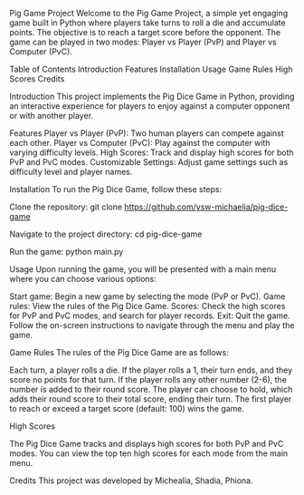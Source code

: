 Pig Game Project
Welcome to the Pig Game Project, a simple yet engaging game built in Python where players take turns to roll a die and accumulate points. The objective is to reach a target score before the opponent. The game can be played in two modes: Player vs Player (PvP) and Player vs Computer (PvC).

Table of Contents
Introduction
Features
Installation
Usage
Game Rules
High Scores
Credits

Introduction
This project implements the Pig Dice Game in Python, providing an interactive experience for players to enjoy against a computer opponent or with another player.

Features
Player vs Player (PvP): Two human players can compete against each other.
Player vs Computer (PvC): Play against the computer with varying difficulty levels.
High Scores: Track and display high scores for both PvP and PvC modes.
Customizable Settings: Adjust game settings such as difficulty level and player names.

Installation
To run the Pig Dice Game, follow these steps:

Clone the repository:
git clone https://github.com/ysw-michaelia/pig-dice-game

Navigate to the project directory:
cd pig-dice-game

Run the game:
python main.py

Usage
Upon running the game, you will be presented with a main menu where you can choose various options:

Start game: Begin a new game by selecting the mode (PvP or PvC).
Game rules: View the rules of the Pig Dice Game.
Scores: Check the high scores for PvP and PvC modes, and search for player records.
Exit: Quit the game.
Follow the on-screen instructions to navigate through the menu and play the game.

Game Rules
The rules of the Pig Dice Game are as follows:

Each turn, a player rolls a die.
If the player rolls a 1, their turn ends, and they score no points for that turn.
If the player rolls any other number (2-6), the number is added to their round score.
The player can choose to hold, which adds their round score to their total score, ending their turn.
The first player to reach or exceed a target score (default: 100) wins the game.

High Scores

The Pig Dice Game tracks and displays high scores for both PvP and PvC modes. You can view the top ten high scores for each mode from the main menu.

Credits
This project was developed by Michealia, Shadia, Phiona.